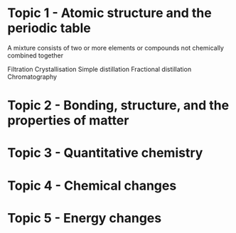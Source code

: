 # Topic 1 - Atomic structure and the periodic table

A mixture consists of two or more elements or compounds not chemically combined together

Filtration
Crystallisation
Simple distillation
Fractional distillation
Chromatography

# Topic 2 - Bonding, structure, and the properties of matter

# Topic 3 - Quantitative chemistry

# Topic 4 - Chemical changes

# Topic 5 - Energy changes
